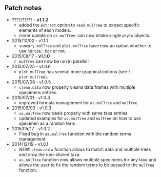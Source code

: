 Patch notes
----
* ????/??/?? - **v1.1.2**
  * added the `extract` option to `read.mulTree` to extract specific elements of each models.
  * minor update on `as.mulTree`: can now intake single `phylo` objects.
* 2015/10/02 - v1.1.1
  * `summary.mulTree` and `plot.mulTree` have now an option whether to use `hdrcde::hdr` or not.
* 2015/08/17 - **v1.1.0**
  * `mulTree` can now be run in parallel!
* 2015/07/25 - v1.0.6
  * `plot.mulTree` has several more graphical options (see `?plot.mulTree`).
* 2015/07/08 - v1.0.5
  * `clean.data` now properly cleans data.frames with multiple specimens entries.
* 2015/07/01 - v1.0.4
  * improved formula management for `as.mulTree` and `mulTree`.
* 2015/06/03 - v1.0.3
  * `as.mulTree` now deals properly with same taxa entries.
  * updated examples for `as.mulTree` and `mulTree` on how to use specimen as a random term.
* 2015/05/17 - v1.0.2
  * Fixed bug in `as.mulTree` function with the random terms management.
* 2014/12/19 - v1.0.1
  * NEW: `clean.data` function allows to match data and multiple trees and drop the non-shared taxa.
  * `as.mulTree` function now allows multiple specimens for any taxa and allows the user to fix the random terms to be passed to the `mulTree` function.
